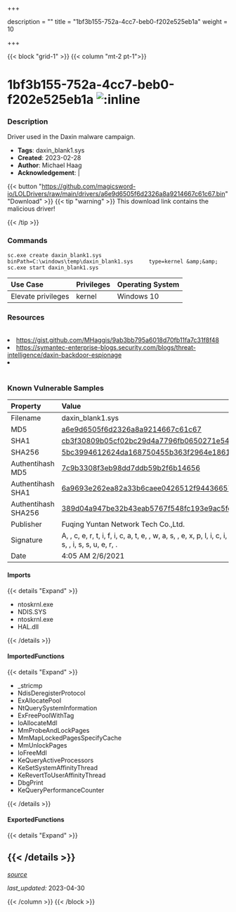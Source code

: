 +++

description = ""
title = "1bf3b155-752a-4cc7-beb0-f202e525eb1a"
weight = 10

+++


{{< block "grid-1" >}}
{{< column "mt-2 pt-1">}}


# 1bf3b155-752a-4cc7-beb0-f202e525eb1a ![:inline](/images/twitter_verified.png) 


### Description

Driver used in the Daxin malware campaign.
- **Tags**: daxin_blank1.sys
- **Created**: 2023-02-28
- **Author**: Michael Haag
- **Acknowledgement**:  | [](https://twitter.com/)

{{< button "https://github.com/magicsword-io/LOLDrivers/raw/main/drivers/a6e9d6505f6d2326a8a9214667c61c67.bin" "Download" >}}
{{< tip "warning" >}}
This download link contains the malicious driver!

{{< /tip >}}

### Commands

```
sc.exe create daxin_blank1.sys binPath=C:\windows\temp\daxin_blank1.sys     type=kernel &amp;&amp; sc.exe start daxin_blank1.sys
```

| Use Case | Privileges | Operating System | 
|:---- | ---- | ---- |
| Elevate privileges | kernel | Windows 10 |

### Resources
<br>
<li><a href="https://gist.github.com/MHaggis/9ab3bb795a6018d70fb11fa7c31f8f48">https://gist.github.com/MHaggis/9ab3bb795a6018d70fb11fa7c31f8f48</a></li>
<li><a href="https://symantec-enterprise-blogs.security.com/blogs/threat-intelligence/daxin-backdoor-espionage">https://symantec-enterprise-blogs.security.com/blogs/threat-intelligence/daxin-backdoor-espionage</a></li>
<li><a href=""></a></li>
<br>

### Known Vulnerable Samples

| Property           | Value |
|:-------------------|:------|
| Filename           | daxin_blank1.sys |
| MD5                | [a6e9d6505f6d2326a8a9214667c61c67](https://www.virustotal.com/gui/file/a6e9d6505f6d2326a8a9214667c61c67) |
| SHA1               | [cb3f30809b05cf02bc29d4a7796fb0650271e542](https://www.virustotal.com/gui/file/cb3f30809b05cf02bc29d4a7796fb0650271e542) |
| SHA256             | [5bc3994612624da168750455b363f2964e1861dba4f1c305df01b970ac02a7ae](https://www.virustotal.com/gui/file/5bc3994612624da168750455b363f2964e1861dba4f1c305df01b970ac02a7ae) |
| Authentihash MD5   | [7c9b3308f3eb98dd7ddb59b2f6b14656](https://www.virustotal.com/gui/search/authentihash%253A7c9b3308f3eb98dd7ddb59b2f6b14656) |
| Authentihash SHA1  | [6a9693e262ea82a33b6caee0426512f944366577](https://www.virustotal.com/gui/search/authentihash%253A6a9693e262ea82a33b6caee0426512f944366577) |
| Authentihash SHA256| [389d04a947be32b43eab5767f548fc193e9ac5fe5225a3b6dc26ddc80c326d7d](https://www.virustotal.com/gui/search/authentihash%253A389d04a947be32b43eab5767f548fc193e9ac5fe5225a3b6dc26ddc80c326d7d) |
| Publisher         | Fuqing Yuntan Network Tech Co.,Ltd. |
| Signature         | A,  , c, e, r, t, i, f, i, c, a, t, e,  , w, a, s,  , e, x, p, l, i, c, i, t, l, y,  , r, e, v, o, k, e, d,  , b, y,  , i, t, s,  , i, s, s, u, e, r, .   |
| Date                | 4:05 AM 2/6/2021 |


#### Imports
{{< details "Expand" >}}
* ntoskrnl.exe
* NDIS.SYS
* ntoskrnl.exe
* HAL.dll

{{< /details >}}
#### ImportedFunctions
{{< details "Expand" >}}
* _stricmp
* NdisDeregisterProtocol
* ExAllocatePool
* NtQuerySystemInformation
* ExFreePoolWithTag
* IoAllocateMdl
* MmProbeAndLockPages
* MmMapLockedPagesSpecifyCache
* MmUnlockPages
* IoFreeMdl
* KeQueryActiveProcessors
* KeSetSystemAffinityThread
* KeRevertToUserAffinityThread
* DbgPrint
* KeQueryPerformanceCounter

{{< /details >}}
#### ExportedFunctions
{{< details "Expand" >}}

{{< /details >}}
-----



[*source*](https://github.com/magicsword-io/LOLDrivers/tree/main/yaml/1bf3b155-752a-4cc7-beb0-f202e525eb1a.yaml)

*last_updated:* 2023-04-30








{{< /column >}}
{{< /block >}}
